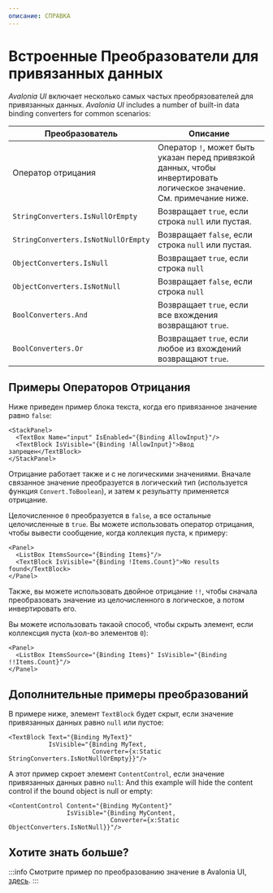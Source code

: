 ```yaml
---
описание: СПРАВКА
---
```


# Встроенные Преобразователи для привязанных данных

_Avalonia UI_ включает несколько самых частых преобрязователей для привязанных данных.
_Avalonia UI_ includes a number of built-in data binding converters for common scenarios:

| Преобразователь                     | Описание                                                                                                              |
|-------------------------------------|-----------------------------------------------------------------------------------------------------------------------|
| Оператор отрицания                  | Оператор `!`, может быть указан перед привязкой данных, чтобы инвертировать логическое значение. См. примечание ниже. |
| `StringConverters.IsNullOrEmpty`    | Возвращает `true`, если строка `null` или пустая.                                                                     |
| `StringConverters.IsNotNullOrEmpty` | Возвращает `false`, если строка `null` или пустая.                                                                    |
| `ObjectConverters.IsNull`           | Возвращает `true`, если строка `null`                                                                                 |
| `ObjectConverters.IsNotNull`        | Возвращает `false`, если строка `null`                                                                                |
| `BoolConverters.And`                | Возвращает `true`, если все вхождения возвращают `true`.                                                              |
| `BoolConverters.Or`                 | Возвращает `true`, если любое из вхождений возвращают `true`.                                                         |

## Примеры Операторов Отрицания

Ниже приведен пример блока текста, когда его привязанное значение равно `false`:

```markup
<StackPanel>
  <TextBox Name="input" IsEnabled="{Binding AllowInput}"/>
  <TextBlock IsVisible="{Binding !AllowInput}">Ввод запрещен</TextBlock>
</StackPanel>
```

Отрицание работает также и с не логическими значениями. Вначале связанное значение преобразуется в логический тип (используется функция `Convert.ToBoolean`), и затем к резульатту применяется отрицание.&#x20;

Целочисленное `0` преобразуется в `false`, а все остальные целочисленные в `true`. Вы можете использовать оператор отрицания, чтобы вывести сообщение, когда коллекция пуста, к примеру:

```markup
<Panel>
  <ListBox ItemsSource="{Binding Items}"/>
  <TextBlock IsVisible="{Binding !Items.Count}">No results found</TextBlock>
</Panel>
```
Также, вы можете использовать двойное отрицание `!!`, чтобы сначала преобразовать значение из целочисленного в логическое, а потом инвертировать его.&#x20;

Вы можете использовать такаой способ, чтобы скрыть элемент, если коллексция пуста (кол-во элементов `0`):

```markup
<Panel>
  <ListBox ItemsSource="{Binding Items}" IsVisible="{Binding !!Items.Count}"/>
</Panel>
```

## Дополнительные примеры преобразований

В примере ниже, элемент `TextBlock` будет скрыт, если значение привязанных данных равно `null` или пустое:

```markup
<TextBlock Text="{Binding MyText}"
           IsVisible="{Binding MyText, 
                       Converter={x:Static StringConverters.IsNotNullOrEmpty}}"/>
```

А этот пример скроет элемент `ContentControl`, если значение привязанных данных равно `null`:
And this example will hide the content control if the bound object is null or empty:

```markup
<ContentControl Content="{Binding MyContent}"
                IsVisible="{Binding MyContent, 
                            Converter={x:Static ObjectConverters.IsNotNull}}"/>
```

## Хотите знать больше?


:::info
Смотрите пример по преобразованию значение в Avalonia UI, [здесь](https://github.com/AvaloniaUI/Avalonia.Samples/tree/main/src/Avalonia.Samples/MVVM/ValueConversionSample).
:::
